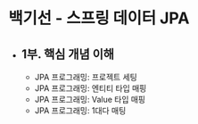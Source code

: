 # 백기선 - 스프링 데이터 JPA

- 1부. 핵심 개념 이해
  -  
  - JPA 프로그래밍: 프로젝트 세팅 
  - JPA 프로그래밍: 엔티티 타입 매핑
  - JPA 프로그래밍: Value 타입 매핑
  - JPA 프로그래밍: 1대다 매팅

